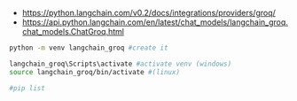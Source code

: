 
* https://python.langchain.com/v0.2/docs/integrations/providers/groq/
* https://api.python.langchain.com/en/latest/chat_models/langchain_groq.chat_models.ChatGroq.html

```sh
python -m venv langchain_groq #create it

langchain_groq\Scripts\activate #activate venv (windows)
source langchain_groq/bin/activate #(linux)

#pip list
```